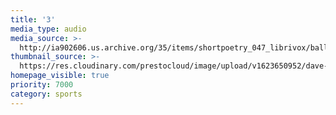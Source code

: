 ```yaml
---
title: '3'
media_type: audio
media_source: >-
  http://ia902606.us.archive.org/35/items/shortpoetry_047_librivox/ballad_past_meridian_meredith_add_64kb.mp3
thumbnail_source: >-
  https://res.cloudinary.com/prestocloud/image/upload/v1623650952/dave-peach-web-netlify-cms/march_madness.png
homepage_visible: true
priority: 7000
category: sports
---
```

